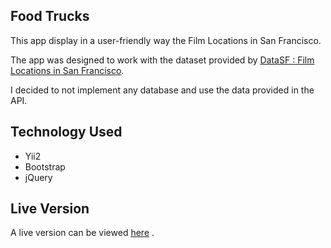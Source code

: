 Food Trucks
---------------

This app display in a user-friendly way the Film Locations in San Francisco.

The app was designed to work with the dataset provided by
[DataSF : Film Locations in San Francisco](https://data.sfgov.org/Culture-and-Recreation/Film-Locations-in-San-Francisco/yitu-d5am).

I decided to not implement any database and use the data provided in the API.

Technology Used
---------------

* Yii2
* Bootstrap
* jQuery

Live Version
---------------
A live version can be viewed [here](http://sfml.figueiredoluiz.com/) .


